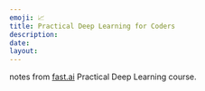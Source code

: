 ```yaml
---
emoji: 📈
title: Practical Deep Learning for Coders
description:
date: 
layout:
---
```


notes from [fast.ai](https://www.fast.ai/) Practical Deep Learning course.


